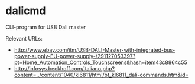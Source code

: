 dalicmd
=======

CLI-program for USB Dali master

Relevant URLs:
* http://www.ebay.com/itm/USB-DALI-Master-with-integrated-bus-power-supply-EU-power-supply-/291127053397?pt=Home_Automation_Controls_Touchscreens&hash=item43c8864c55
* http://infosys.beckhoff.com/italiano.php?content=../content/1040/kl6811/html/bt_kl6811_dali-commands.htm&id=

